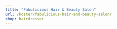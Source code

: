 ```yaml
---
title: "Fabulicious Hair & Beauty Salon"
url: /koster/fabulicious-hair-and-beauty-salon/
shop: hairdresser
---
```

